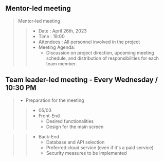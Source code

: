 ## Mentor-led meeting

> Mentor-led meeting
>> - Date : April 26th, 2023
>> - Time : 19:00
>> - Attendees : All personnel involved in the project
>> - Meeting Agenda:
>>    - Discussion on project direction, upcoming meeting schedule, and distribution of responsibilities for each team member.

## Team leader-led meeting - Every Wednesday / 10:30 PM
> - Preparation for the meeting
>> - 05/03
>>  - Front-End
>>    - Desired functionalities
>>    - Design for the main screen

>>  - Back-End
>>    - Database and API selection
>>    - Preferred cloud service (even if it's a paid service)
>>    - Security measures to be implemented
